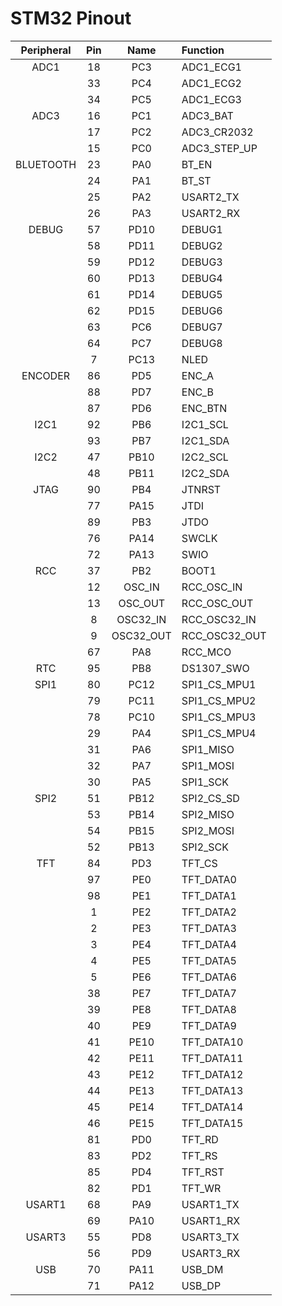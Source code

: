 
# STM32 Pinout


| Peripheral | Pin | Name      | Function          |
|:----------:|:---:|:---------:|:------------------|
| ADC1       | 18  | PC3       | ADC1_ECG1         |
|            | 33  | PC4       | ADC1_ECG2         |
|            | 34  | PC5       | ADC1_ECG3         |
| ADC3       | 16  | PC1       | ADC3_BAT          |
|            | 17  | PC2       | ADC3_CR2032       |
|            | 15  | PC0       | ADC3_STEP_UP      |
| BLUETOOTH  | 23  | PA0       | BT_EN             |
|            | 24  | PA1       | BT_ST             |
|            | 25  | PA2       | USART2_TX         |
|            | 26  | PA3       | USART2_RX         |
| DEBUG      | 57  | PD10      | DEBUG1            |
|            | 58  | PD11      | DEBUG2            |
|            | 59  | PD12      | DEBUG3            |
|            | 60  | PD13      | DEBUG4            |
|            | 61  | PD14      | DEBUG5            |
|            | 62  | PD15      | DEBUG6            |
|            | 63  | PC6       | DEBUG7            |
|            | 64  | PC7       | DEBUG8            |
|            | 7   | PC13      | NLED              |
| ENCODER    | 86  | PD5       | ENC_A             |
|            | 88  | PD7       | ENC_B             |
|            | 87  | PD6       | ENC_BTN           |
| I2C1       | 92  | PB6       | I2C1_SCL          |
|            | 93  | PB7       | I2C1_SDA          |
| I2C2       | 47  | PB10      | I2C2_SCL          |
|            | 48  | PB11      | I2C2_SDA          |
| JTAG       | 90  | PB4       | JTNRST            |
|            | 77  | PA15      | JTDI              |
|            | 89  | PB3       | JTDO              |
|            | 76  | PA14      | SWCLK             |
|            | 72  | PA13      | SWIO              |
| RCC        | 37  | PB2       | BOOT1             |
|            | 12  | OSC_IN    | RCC_OSC_IN        |
|            | 13  | OSC_OUT   | RCC_OSC_OUT       |
|            | 8   | OSC32_IN  | RCC_OSC32_IN      |
|            | 9   | OSC32_OUT | RCC_OSC32_OUT     |
|            | 67  | PA8       | RCC_MCO           |
| RTC        | 95  | PB8       | DS1307_SWO        |
| SPI1       | 80  | PC12      | SPI1_CS_MPU1      |
|            | 79  | PC11      | SPI1_CS_MPU2      |
|            | 78  | PC10      | SPI1_CS_MPU3      |
|            | 29  | PA4       | SPI1_CS_MPU4      |
|            | 31  | PA6       | SPI1_MISO         |
|            | 32  | PA7       | SPI1_MOSI         |
|            | 30  | PA5       | SPI1_SCK          |
| SPI2       | 51  | PB12      | SPI2_CS_SD        |
|            | 53  | PB14      | SPI2_MISO         |
|            | 54  | PB15      | SPI2_MOSI         |
|            | 52  | PB13      | SPI2_SCK          |
| TFT        | 84  | PD3       | TFT_CS            |
|            | 97  | PE0       | TFT_DATA0         |
|            | 98  | PE1       | TFT_DATA1         |
|            | 1   | PE2       | TFT_DATA2         |
|            | 2   | PE3       | TFT_DATA3         |
|            | 3   | PE4       | TFT_DATA4         |
|            | 4   | PE5       | TFT_DATA5         |
|            | 5   | PE6       | TFT_DATA6         |
|            | 38  | PE7       | TFT_DATA7         |
|            | 39  | PE8       | TFT_DATA8         |
|            | 40  | PE9       | TFT_DATA9         |
|            | 41  | PE10      | TFT_DATA10        |
|            | 42  | PE11      | TFT_DATA11        |
|            | 43  | PE12      | TFT_DATA12        |
|            | 44  | PE13      | TFT_DATA13        |
|            | 45  | PE14      | TFT_DATA14        |
|            | 46  | PE15      | TFT_DATA15        |
|            | 81  | PD0       | TFT_RD            |
|            | 83  | PD2       | TFT_RS            |
|            | 85  | PD4       | TFT_RST           |
|            | 82  | PD1       | TFT_WR            |
| USART1     | 68  | PA9       | USART1_TX         |
|            | 69  | PA10      | USART1_RX         |
| USART3     | 55  | PD8       | USART3_TX         |
|            | 56  | PD9       | USART3_RX         |
| USB        | 70  | PA11      | USB_DM            |
|            | 71  | PA12      | USB_DP            |
